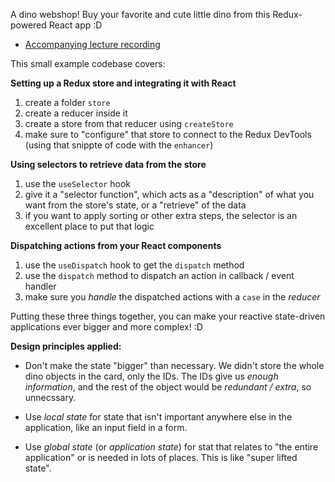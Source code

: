 A dino webshop! Buy your favorite and cute little dino from this Redux-powered React app :D

- [Accompanying lecture recording](https://youtu.be/IwENXJmVdtA)

This small example codebase covers:

**Setting up a Redux store and integrating it with React**

1. create a folder `store`
2. create a reducer inside it
3. create a store from that reducer using `createStore`
4. make sure to "configure" that store to connect to the Redux DevTools (using that snippte of code with the `enhancer`)

**Using selectors to retrieve data from the store**

1. use the `useSelector` hook
2. give it a "selector function", which acts as a "description" of what you want from the store's state, or a "retrieve" of the data
3. if you want to apply sorting or other extra steps, the selector is an excellent place to put that logic

**Dispatching actions from your React components**

1. use the `useDispatch` hook to get the `dispatch` method
2. use the `dispatch` method to dispatch an action in callback / event handler
3. make sure you _handle_ the dispatched actions with a `case` in the _reducer_

Putting these three things together, you can make your reactive state-driven applications ever bigger and more complex! :D

**Design principles applied:**

- Don't make the state "bigger" than necessary. We didn't store the whole dino objects in the card, only the IDs. The IDs give us _enough information_, and the rest of the object would be _redundant / extra_, so unnecssary.

- Use _local state_ for state that isn't important anywhere else in the application, like an input field in a form.

- Use _global state_ (or _application state_) for stat that relates to "the entire application" or is needed in lots of places. This is like "super lifted state".
